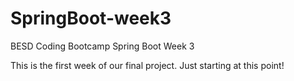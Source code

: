 # SpringBoot-week3
BESD Coding Bootcamp Spring Boot Week 3

This is the first week of our final project.  Just starting at this point! 
